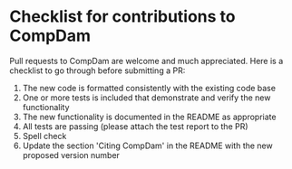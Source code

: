 # Checklist for contributions to CompDam

Pull requests to CompDam are welcome and much appreciated. Here is a checklist to go through before submitting a PR:
1. The new code is formatted consistently with the existing code base
2. One or more tests is included that demonstrate and verify the new functionality
3. The new functionality is documented in the README as appropriate
4. All tests are passing (please attach the test report to the PR)
5. Spell check
6. Update the section 'Citing CompDam' in the README with the new proposed version number